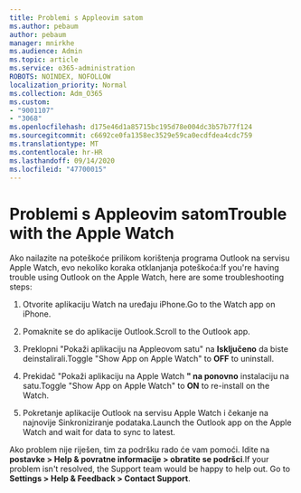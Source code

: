 ```yaml
---
title: Problemi s Appleovim satom
ms.author: pebaum
author: pebaum
manager: mnirkhe
ms.audience: Admin
ms.topic: article
ms.service: o365-administration
ROBOTS: NOINDEX, NOFOLLOW
localization_priority: Normal
ms.collection: Adm_O365
ms.custom:
- "9001107"
- "3068"
ms.openlocfilehash: d175e46d1a85715bc195d78e004dc3b57b77f124
ms.sourcegitcommit: c6692ce0fa1358ec3529e59ca0ecdfdea4cdc759
ms.translationtype: MT
ms.contentlocale: hr-HR
ms.lasthandoff: 09/14/2020
ms.locfileid: "47700015"
---
```

# <a name="trouble-with-the-apple-watch"></a><span data-ttu-id="fcf5d-102">Problemi s Appleovim satom</span><span class="sxs-lookup"><span data-stu-id="fcf5d-102">Trouble with the Apple Watch</span></span>

<span data-ttu-id="fcf5d-103">Ako nailazite na poteškoće prilikom korištenja programa Outlook na servisu Apple Watch, evo nekoliko koraka otklanjanja poteškoća:</span><span class="sxs-lookup"><span data-stu-id="fcf5d-103">If you're having trouble using Outlook on the Apple Watch, here are some troubleshooting steps:</span></span> 

1. <span data-ttu-id="fcf5d-104">Otvorite aplikaciju Watch na uređaju iPhone.</span><span class="sxs-lookup"><span data-stu-id="fcf5d-104">Go to the Watch app on iPhone.</span></span>

2. <span data-ttu-id="fcf5d-105">Pomaknite se do aplikacije Outlook.</span><span class="sxs-lookup"><span data-stu-id="fcf5d-105">Scroll to the Outlook app.</span></span>

3. <span data-ttu-id="fcf5d-106">Preklopni "Pokaži aplikaciju na Appleovom satu" na **Isključeno** da biste deinstalirali.</span><span class="sxs-lookup"><span data-stu-id="fcf5d-106">Toggle "Show App on Apple Watch" to **OFF** to uninstall.</span></span>

4. <span data-ttu-id="fcf5d-107">Prekidač "Pokaži aplikaciju na Apple Watch **" na ponovno** instalaciju na satu.</span><span class="sxs-lookup"><span data-stu-id="fcf5d-107">Toggle "Show App on Apple Watch" to **ON** to re-install on the Watch.</span></span>

5. <span data-ttu-id="fcf5d-108">Pokretanje aplikacije Outlook na servisu Apple Watch i čekanje na najnovije Sinkroniziranje podataka.</span><span class="sxs-lookup"><span data-stu-id="fcf5d-108">Launch the Outlook app on the Apple Watch and wait for data to sync to latest.</span></span> 

<span data-ttu-id="fcf5d-109">Ako problem nije riješen, tim za podršku rado će vam pomoći. Idite na **postavke > Help & povratne informacije > obratite se podršci**.</span><span class="sxs-lookup"><span data-stu-id="fcf5d-109">If your problem isn't resolved, the Support team would be happy to help out. Go to **Settings > Help & Feedback > Contact Support**.</span></span> 